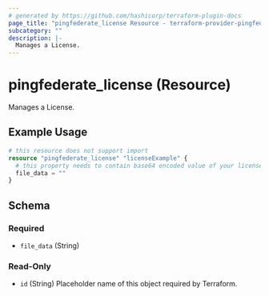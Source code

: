 ```yaml
---
# generated by https://github.com/hashicorp/terraform-plugin-docs
page_title: "pingfederate_license Resource - terraform-provider-pingfederate"
subcategory: ""
description: |-
  Manages a License.
---
```


# pingfederate_license (Resource)

Manages a License.

## Example Usage

```terraform
# this resource does not support import
resource "pingfederate_license" "licenseExample" {
  # this property needs to contain base64 encoded value of your license.
  file_data = ""
}
```

<!-- schema generated by tfplugindocs -->
## Schema

### Required

- `file_data` (String)

### Read-Only

- `id` (String) Placeholder name of this object required by Terraform.
